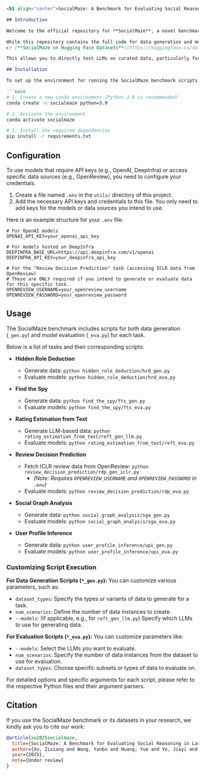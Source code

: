 ```markdown
<h1 align="center">SocialMaze: A Benchmark for Evaluating Social Reasoning in Large Language Models</h1>

## Introduction

Welcome to the official repository for **SocialMaze**, a novel benchmark designed to comprehensively evaluate the social reasoning capabilities of Large Language Models (LLMs). SocialMaze systematically incorporates three core challenges inherent in real-world social interactions: *deep reasoning*, *dynamic interaction*, and *information uncertainty*. It features six diverse tasks across three key settings—social reasoning games, daily-life interactions, and digital community platforms.

While this repository contains the full code for data generation and model evaluation across all tasks, **we strongly recommend using our pre-packaged dataset on Hugging Face for a streamlined model evaluation experience**:
👉 [**SocialMaze on Hugging Face Datasets**](https://huggingface.co/datasets/MBZUAI/SocialMaze) 👈

This allows you to directly test LLMs on curated data, particularly for our most challenging task, Hidden Role Deduction, which is provided in a convenient QA format.

## Installation

To set up the environment for running the SocialMaze benchmark scripts, please follow these steps:

```bash
# 1. Create a new conda environment (Python 3.9 is recommended)
conda create -n socialmaze python=3.9

# 2. Activate the environment
conda activate socialmaze

# 3. Install the required dependencies
pip install -r requirements.txt
```

## Configuration

To use models that require API keys (e.g., OpenAI, DeepInfra) or access specific data sources (e.g., OpenReview), you need to configure your credentials.

1.  Create a file named `.env` in the `utils/` directory of this project.
2.  Add the necessary API keys and credentials to this file. You only need to add keys for the models or data sources you intend to use.

Here is an example structure for your `.env` file:

```properties
# For OpenAI models
OPENAI_API_KEY=your_openai_api_key

# For models hosted on DeepInfra
DEEPINFRA_BASE_URL=https://api.deepinfra.com/v1/openai
DEEPINFRA_API_KEY=your_deepinfra_api_key

# For the "Review Decision Prediction" task (accessing ICLR data from OpenReview)
# These are ONLY required if you intend to generate or evaluate data for this specific task.
OPENREVIEW_USERNAME=your_openreview_username
OPENREVIEW_PASSWORD=your_openreview_password
```

## Usage

The SocialMaze benchmark includes scripts for both data generation (`_gen.py`) and model evaluation (`_eva.py`) for each task.

Below is a list of tasks and their corresponding scripts:

*   **Hidden Role Deduction**
    *   Generate data: `python hidden_role_deduction/hrd_gen.py`
    *   Evaluate models: `python hidden_role_deduction/hrd_eva.py`

*   **Find the Spy**
    *   Generate data: `python find_the_spy/fts_gen.py`
    *   Evaluate models: `python find_the_spy/fts_eva.py`

*   **Rating Estimation from Text**
    *   Generate LLM-based data: `python rating_estimation_from_text/reft_gen_llm.py`
    *   Evaluate models: `python rating_estimation_from_text/reft_eva.py`

*   **Review Decision Prediction**
    *   Fetch ICLR review data from OpenReview: `python review_decision_prediction/rdp_gen_iclr.py`
        *   *(Note: Requires `OPENREVIEW_USERNAME` and `OPENREVIEW_PASSWORD` in `.env`)*
    *   Evaluate models: `python review_decision_prediction/rdp_eva.py`

*   **Social Graph Analysis**
    *   Generate data: `python social_graph_analysis/sga_gen.py`
    *   Evaluate models: `python social_graph_analysis/sga_eva.py`

*   **User Profile Inference**
    *   Generate data: `python user_profile_inference/upi_gen.py`
    *   Evaluate models: `python user_profile_inference/upi_eva.py`

### Customizing Script Execution

**For Data Generation Scripts (`*_gen.py`):**
You can customize various parameters, such as:
*   `dataset_types`: Specify the types or variants of data to generate for a task.
*   `num_scenarios`: Define the number of data instances to create.
*   `--models`: (If applicable, e.g., for `reft_gen_llm.py`) Specify which LLMs to use for generating data.

**For Evaluation Scripts (`*_eva.py`):**
You can customize parameters like:
*   `--models`: Select the LLMs you want to evaluate.
*   `num_scenarios`: Specify the number of data instances from the dataset to use for evaluation.
*   `dataset_types`: Choose specific subsets or types of data to evaluate on.

For detailed options and specific arguments for each script, please refer to the respective Python files and their argument parsers.

## Citation

If you use the SocialMaze benchmark or its datasets in your research, we kindly ask you to cite our work:

```bibtex
@article{xu2025socialmaze,
  title={SocialMaze: A Benchmark for Evaluating Social Reasoning in Large Language Models},
  author={Xu, Zixiang and Wang, Yanbo and Huang, Yue and Ye, Jiayi and Zhuang, Haomin and Song, Zirui and Gao, Lang and Wang, Chenxi and Chen, Zhaorun and Zhou, Yujun and Li, Sixian and Pan, Wang and Zhao, Yue and Zhao, Jieyu and Zhang, Xiangliang and Chen, Xiuying},
  year={2025},
  note={Under review}
}
```